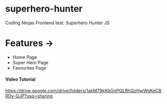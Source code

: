 # superhero-hunter
Coding Ninjas Frontend test: Superhero Hunter JS

# Features ->
* Home Page
* Super Hero Page
* Favourites Page
  
#### Video Tutorial 
https://drive.google.com/drive/folders/1akM79kKbGnPQLBhQzHwWgKeCBRDy-QJP?usp=sharing

